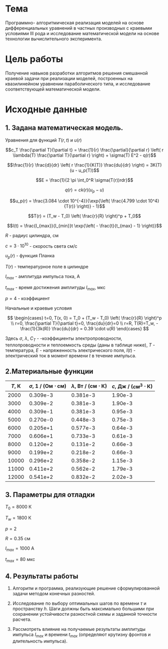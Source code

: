 # Тема

Программно- алгоритмическая реализация моделей на основе дифференциальных
уравнений в частных производных с краевыми условиями III рода и исследование математической модели на основе технологии вычислительного эксперимента.

# Цель работы

Получение навыков разработки алгоритмов решения смешанной краевой
задачи при реализации моделей, построенных на квазилинейном уравнении параболического типа, и исследование соответствующей математической модели.

# Исходные данные

## 1. Задана математическая модель.

Уравнения для функций $T(r, t)$ и $u(r)$

$$c_T \frac{\partial T}{\partial t} = \frac{1}{r} \frac{\partial}{\partial r} \left( r \lambda(T) \frac{\partial T}{\partial r} \right) + \sigma(T) E^2 - q(r)$$

$$\frac{1}{r} \frac{d}{dr} \left( r \frac{1}{K(T)} \frac{du}{dr} \right) = 3K(T)(u - u_p(T))$$

$$E = \frac{1}{2 \pi \int_0^R \sigma(T(r))rdr}$$

$$q(r) = ck(r)(u_p - u)$$

$$u_p(r) = \frac{3.084 \cdot 10^{-4}}{\exp{\left( \frac{4.799 \cdot 10^4}{T(r)} \right)} - 1}$$

$$T(r) = (T_w - T_0) \left( \frac{r}{R} \right)^p + T_0$$

$$I(t) = \frac{I_{max}}{I_{min}}t \exp{\left( - \frac{t}{t_{max} - 1} \right)}$$

$R$ - радиус цилиндра, см

$c = 3 \cdot 10^{10}$ - скорость света см/с

$u_p(r)$ - функция Планка

$T(r)$ - температурное поле в цилиндре

$I_{max}$ - амплитуда импульса тока, A

$t_{max}$ - время достижения амплитуды $I_{max}$, мкс

$p = 4$ - коэффициент

Начальные и краевые условия

$$
\begin{cases}
    t=0, T(x, 0) = T_0 + (T_w - T_0) \left( \frac{r}{R} \right)^p \\
    r=0, \frac{\partial T}{\partial t}=0, \frac{du}{dr}=0 \\
    r=R, T(R)=T_w, -\frac{1}{3k(R)} \frac{du}{dr} = 0.39 \cdot u(R)
\end{cases}
$$

Здесь $\sigma$, $\lambda$, $C_T$ - -коэффициенты электропроводности, теплопроводности и теплоемкость среды (даны в таблице ниже), $T$ - температура, $E$ - напряженность электрического поля, $I(t)$ - электрический ток в момент времени $t$ в течение импульса.

## 2.Материальные функции

| $T$, К | $\sigma$, 1 / (Ом $\cdot$ см) | $\lambda$, Вт / (см $\cdot$ К) | $c$, Дж / ($см^3$ $\cdot$ К) |
| ------ | ----------------------------- | ------------------------------ | ---------------------------- |
| 2000   | 0.309e-3                      | 0.381e-3                       | 1.90e-3                      |
| 3000   | 0.309e-2                      | 0.381e-3                       | 1.90e-3                      |
| 4000   | 0.309e-1                      | 0.381e-3                       | 0.95e-3                      |
| 5000   | 0.270e-0                      | 0.448e-3                       | 0.75e-3                      |
| 6000   | 0.205e+1                      | 0.577e-3                       | 0.64e-3                      |
| 7000   | 0.606e+1                      | 0.733e-3                       | 0.61e-3                      |
| 8000   | 0.120e+2                      | 0.131e-2                       | 0.66e-3                      |
| 9000   | 0.199e+2                      | 0.218e-2                       | 0.66e-3                      |
| 10000  | 0.296e+2                      | 0.358e-2                       | 1.15e-3                      |
| 11000  | 0.411e+2                      | 0.562e-2                       | 1.79e-3                      |
| 12000  | 0.541e+2                      | 0.832e-2                       | 2.02e-3                      |

## 3. Параметры для отладки

$T_0 = 8000$ К

$T_w = 1800$ К

$p = 2$

$R = 0.35$ см

$I_{max} = 1000$ А

$t_{max} = 80$ мкс

## 4. Результаты работы

1. Алгоритм и программа, реализующие решение сформулированной задачи методом конечных разностей.

2. Исследование по выбору оптимальных шагов по времени $\tau$ и пространству $h$. Шаги должны быть максимально большими при сохранении устойчивости разностной схемы и заданной точности расчета.

3. Рассмотреть влияние на получаемые результаты амплитуды импульса $I_{max}$ и времени $t_{max}$ (определяют крутизну фронтов и длительность импульса).